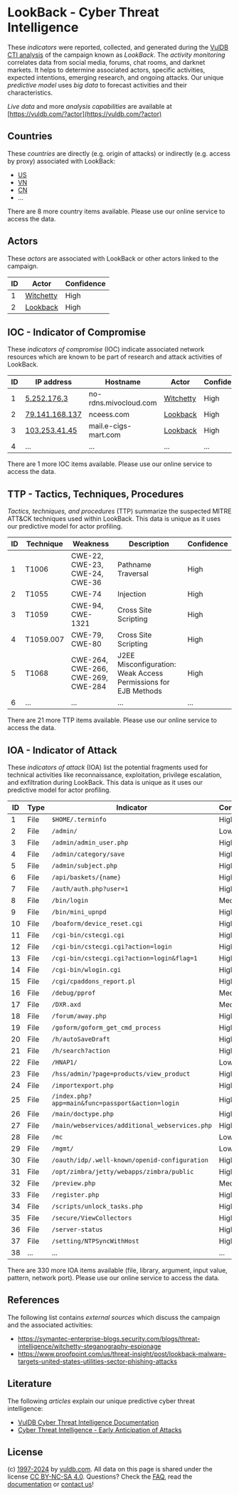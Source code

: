 # LookBack - Cyber Threat Intelligence

These _indicators_ were reported, collected, and generated during the [VulDB CTI analysis](https://vuldb.com/?kb.cti) of the campaign known as _LookBack_. The _activity monitoring_ correlates data from social media, forums, chat rooms, and darknet markets. It helps to determine associated actors, specific activities, expected intentions, emerging research, and ongoing attacks. Our unique _predictive model_ uses _big data_ to forecast activities and their characteristics.

_Live data_ and more _analysis capabilities_ are available at [https://vuldb.com/?actor](https://vuldb.com/?actor)

## Countries

These _countries_ are directly (e.g. origin of attacks) or indirectly (e.g. access by proxy) associated with LookBack:

* [US](https://vuldb.com/?country.us)
* [VN](https://vuldb.com/?country.vn)
* [CN](https://vuldb.com/?country.cn)
* ...

There are 8 more country items available. Please use our online service to access the data.

## Actors

These _actors_ are associated with LookBack or other actors linked to the campaign.

ID | Actor | Confidence
-- | ----- | ----------
1 | [Witchetty](https://vuldb.com/?actor.witchetty) | High
2 | [Lookback](https://vuldb.com/?actor.lookback) | High

## IOC - Indicator of Compromise

These _indicators of compromise_ (IOC) indicate associated network resources which are known to be part of research and attack activities of LookBack.

ID | IP address | Hostname | Actor | Confidence
-- | ---------- | -------- | ----- | ----------
1 | [5.252.176.3](https://vuldb.com/?ip.5.252.176.3) | no-rdns.mivocloud.com | [Witchetty](https://vuldb.com/?actor.witchetty) | High
2 | [79.141.168.137](https://vuldb.com/?ip.79.141.168.137) | nceess.com | [Lookback](https://vuldb.com/?actor.lookback) | High
3 | [103.253.41.45](https://vuldb.com/?ip.103.253.41.45) | mail.e-cigs-mart.com | [Lookback](https://vuldb.com/?actor.lookback) | High
4 | ... | ... | ... | ...

There are 1 more IOC items available. Please use our online service to access the data.

## TTP - Tactics, Techniques, Procedures

_Tactics, techniques, and procedures_ (TTP) summarize the suspected MITRE ATT&CK techniques used within LookBack. This data is unique as it uses our predictive model for actor profiling.

ID | Technique | Weakness | Description | Confidence
-- | --------- | -------- | ----------- | ----------
1 | T1006 | CWE-22, CWE-23, CWE-24, CWE-36 | Pathname Traversal | High
2 | T1055 | CWE-74 | Injection | High
3 | T1059 | CWE-94, CWE-1321 | Cross Site Scripting | High
4 | T1059.007 | CWE-79, CWE-80 | Cross Site Scripting | High
5 | T1068 | CWE-264, CWE-266, CWE-269, CWE-284 | J2EE Misconfiguration: Weak Access Permissions for EJB Methods | High
6 | ... | ... | ... | ...

There are 21 more TTP items available. Please use our online service to access the data.

## IOA - Indicator of Attack

These _indicators of attack_ (IOA) list the potential fragments used for technical activities like reconnaissance, exploitation, privilege escalation, and exfiltration during LookBack. This data is unique as it uses our predictive model for actor profiling.

ID | Type | Indicator | Confidence
-- | ---- | --------- | ----------
1 | File | `$HOME/.terminfo` | High
2 | File | `/admin/` | Low
3 | File | `/admin/admin_user.php` | High
4 | File | `/admin/category/save` | High
5 | File | `/admin/subject.php` | High
6 | File | `/api/baskets/{name}` | High
7 | File | `/auth/auth.php?user=1` | High
8 | File | `/bin/login` | Medium
9 | File | `/bin/mini_upnpd` | High
10 | File | `/boaform/device_reset.cgi` | High
11 | File | `/cgi-bin/cstecgi.cgi` | High
12 | File | `/cgi-bin/cstecgi.cgi?action=login` | High
13 | File | `/cgi-bin/cstecgi.cgi?action=login&flag=1` | High
14 | File | `/cgi-bin/wlogin.cgi` | High
15 | File | `/cgi/cpaddons_report.pl` | High
16 | File | `/debug/pprof` | Medium
17 | File | `/DXR.axd` | Medium
18 | File | `/forum/away.php` | High
19 | File | `/goform/goform_get_cmd_process` | High
20 | File | `/h/autoSaveDraft` | High
21 | File | `/h/search?action` | High
22 | File | `/HNAP1/` | Low
23 | File | `/hss/admin/?page=products/view_product` | High
24 | File | `/importexport.php` | High
25 | File | `/index.php?app=main&func=passport&action=login` | High
26 | File | `/main/doctype.php` | High
27 | File | `/main/webservices/additional_webservices.php` | High
28 | File | `/mc` | Low
29 | File | `/mgmt/` | Low
30 | File | `/oauth/idp/.well-known/openid-configuration` | High
31 | File | `/opt/zimbra/jetty/webapps/zimbra/public` | High
32 | File | `/preview.php` | Medium
33 | File | `/register.php` | High
34 | File | `/scripts/unlock_tasks.php` | High
35 | File | `/secure/ViewCollectors` | High
36 | File | `/server-status` | High
37 | File | `/setting/NTPSyncWithHost` | High
38 | ... | ... | ...

There are 330 more IOA items available (file, library, argument, input value, pattern, network port). Please use our online service to access the data.

## References

The following list contains _external sources_ which discuss the campaign and the associated activities:

* https://symantec-enterprise-blogs.security.com/blogs/threat-intelligence/witchetty-steganography-espionage
* https://www.proofpoint.com/us/threat-insight/post/lookback-malware-targets-united-states-utilities-sector-phishing-attacks

## Literature

The following _articles_ explain our unique predictive cyber threat intelligence:

* [VulDB Cyber Threat Intelligence Documentation](https://vuldb.com/?kb.cti)
* [Cyber Threat Intelligence - Early Anticipation of Attacks](https://www.scip.ch/en/?labs.20201022)

## License

(c) [1997-2024](https://vuldb.com/?kb.changelog) by [vuldb.com](https://vuldb.com/?kb.about). All data on this page is shared under the license [CC BY-NC-SA 4.0](https://creativecommons.org/licenses/by-nc-sa/4.0/). Questions? Check the [FAQ](https://vuldb.com/?kb.faq), read the [documentation](https://vuldb.com/?kb) or [contact us](https://vuldb.com/?contact)!
